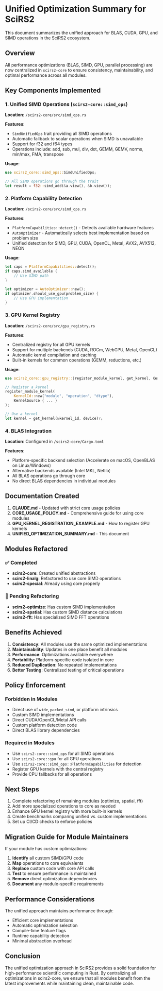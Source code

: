 # Unified Optimization Summary for SciRS2

This document summarizes the unified approach for BLAS, CUDA, GPU, and SIMD operations in the SciRS2 ecosystem.

## Overview

All performance optimizations (BLAS, SIMD, GPU, parallel processing) are now centralized in `scirs2-core` to ensure consistency, maintainability, and optimal performance across all modules.

## Key Components Implemented

### 1. Unified SIMD Operations (`scirs2-core::simd_ops`)

**Location**: `/scirs2-core/src/simd_ops.rs`

**Features**:
- `SimdUnifiedOps` trait providing all SIMD operations
- Automatic fallback to scalar operations when SIMD is unavailable
- Support for f32 and f64 types
- Operations include: add, sub, mul, div, dot, GEMM, GEMV, norms, min/max, FMA, transpose

**Usage**:
```rust
use scirs2_core::simd_ops::SimdUnifiedOps;

// All SIMD operations go through the trait
let result = f32::simd_add(&a.view(), &b.view());
```

### 2. Platform Capability Detection

**Location**: `/scirs2-core/src/simd_ops.rs`

**Features**:
- `PlatformCapabilities::detect()` - Detects available hardware features
- `AutoOptimizer` - Automatically selects best implementation based on problem size
- Unified detection for SIMD, GPU, CUDA, OpenCL, Metal, AVX2, AVX512, NEON

**Usage**:
```rust
let caps = PlatformCapabilities::detect();
if caps.simd_available {
    // Use SIMD path
}

let optimizer = AutoOptimizer::new();
if optimizer.should_use_gpu(problem_size) {
    // Use GPU implementation
}
```

### 3. GPU Kernel Registry

**Location**: `/scirs2-core/src/gpu_registry.rs`

**Features**:
- Centralized registry for all GPU kernels
- Support for multiple backends (CUDA, ROCm, WebGPU, Metal, OpenCL)
- Automatic kernel compilation and caching
- Built-in kernels for common operations (GEMM, reductions, etc.)

**Usage**:
```rust
use scirs2_core::gpu_registry::{register_module_kernel, get_kernel, KernelId};

// Register a kernel
register_module_kernel(
    KernelId::new("module", "operation", "dtype"),
    KernelSource { ... }
);

// Use a kernel
let kernel = get_kernel(&kernel_id, device)?;
```

### 4. BLAS Integration

**Location**: Configured in `/scirs2-core/Cargo.toml`

**Features**:
- Platform-specific backend selection (Accelerate on macOS, OpenBLAS on Linux/Windows)
- Alternative backends available (Intel MKL, Netlib)
- All BLAS operations go through core
- No direct BLAS dependencies in individual modules

## Documentation Created

1. **CLAUDE.md** - Updated with strict core usage policies
2. **CORE_USAGE_POLICY.md** - Comprehensive guide for using core modules
3. **GPU_KERNEL_REGISTRATION_EXAMPLE.md** - How to register GPU kernels
4. **UNIFIED_OPTIMIZATION_SUMMARY.md** - This document

## Modules Refactored

### ✅ Completed
- **scirs2-core**: Created unified abstractions
- **scirs2-linalg**: Refactored to use core SIMD operations
- **scirs2-special**: Already using core properly

### 🔄 Pending Refactoring
- **scirs2-optimize**: Has custom SIMD implementation
- **scirs2-spatial**: Has custom SIMD distance calculations
- **scirs2-fft**: Has specialized SIMD FFT operations

## Benefits Achieved

1. **Consistency**: All modules use the same optimized implementations
2. **Maintainability**: Updates in one place benefit all modules
3. **Performance**: Optimizations available everywhere
4. **Portability**: Platform-specific code isolated in core
5. **Reduced Duplication**: No repeated implementations
6. **Better Testing**: Centralized testing of critical operations

## Policy Enforcement

### Forbidden in Modules
- Direct use of `wide`, `packed_simd`, or platform intrinsics
- Custom SIMD implementations
- Direct CUDA/OpenCL/Metal API calls
- Custom platform detection code
- Direct BLAS library dependencies

### Required in Modules
- Use `scirs2-core::simd_ops` for all SIMD operations
- Use `scirs2-core::gpu` for all GPU operations
- Use `scirs2-core::simd_ops::PlatformCapabilities` for detection
- Register GPU kernels with the central registry
- Provide CPU fallbacks for all operations

## Next Steps

1. Complete refactoring of remaining modules (optimize, spatial, fft)
2. Add more specialized operations to core as needed
3. Enhance GPU kernel registry with more built-in kernels
4. Create benchmarks comparing unified vs. custom implementations
5. Set up CI/CD checks to enforce policies

## Migration Guide for Module Maintainers

If your module has custom optimizations:

1. **Identify** all custom SIMD/GPU code
2. **Map** operations to core equivalents
3. **Replace** custom code with core API calls
4. **Test** to ensure performance is maintained
5. **Remove** direct optimization dependencies
6. **Document** any module-specific requirements

## Performance Considerations

The unified approach maintains performance through:
- Efficient core implementations
- Automatic optimization selection
- Compile-time feature flags
- Runtime capability detection
- Minimal abstraction overhead

## Conclusion

The unified optimization approach in SciRS2 provides a solid foundation for high-performance scientific computing in Rust. By centralizing all optimizations in scirs2-core, we ensure that all modules benefit from the latest improvements while maintaining clean, maintainable code.